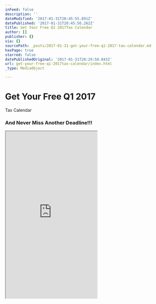 ```yaml
---
inFeed: false
description: ''
dateModified: '2017-01-31T20:45:55.891Z'
datePublished: '2017-01-31T20:45:56.262Z'
title: Get Your Free Q1 2017Tax Calendar
author: []
publisher: {}
via: {}
sourcePath: _posts/2017-01-31-get-your-free-q1-2017-tax-calendar.md
hasPage: true
starred: false
datePublishedOriginal: '2017-01-31T20:29:58.043Z'
url: get-your-free-q1-2017tax-calendar/index.html
_type: MediaObject

---
```

# Get Your Free Q1 2017  
Tax Calendar

### And Never Miss Another Deadline!!!

<iframe src="https://the-grid.github.io/ed-userhtml/?g=eJydVm1v2zYQ_hz_iptazElQWU6aLGn8UmRZtgxoim0JMBTDYFDiyWZCkRpJOfaK_vcdKUuOnTUt-skw73j33MO75zT8Lo7hR5wKBddMyIuZKEq4EVNVlfCzNgXE8bgzlELdw8xgPoqSJOMqFgWbou0VdCXzV3qZLhIsUuSZ5phkklkrsvigPznpZdZGYFCOIuuWEu0M0UXgliWOIocLl3gHShKsT893XhTZJISe2IDrY8qy-6nRleJnL_I8H0AmkZkzibkbQK6VOzs4KhdwhXKOTmTs1bkRTL6yTNnYohF041NnJ9mHc85hqSsD-uFx-bmvu0aj52iM4GiBCAquVjiEdSGgjTe5mbCrK6nU2X2vswMAfyLVTcwUqDgUei7UtPYMPsDo1M0QSnJC7o0XNzcQuHY6WK4uz38CndeZr26v30EuJPZgP-kMk5COeONiDoKPoi2aPKWhEpY5oZV_OY4zVGbZq-zBUU8K6-KCKXrI8Hq2Sm1mRIpJqa17W40ydvIGT49Y_-iIp4iH7M3h8fEpy_n3rCgHlBFPT173kR_kP0RQoJtpAuHvRis4cYDDkcdt7NgjikCxAp_3CB00iuZMCs4cUr8wM0U3iiapZOqeQujGNu4Q1fA5GiYUVkvpG2k4Oxz_gf9UaF3N6GH_4ARu2QIumKQnYmaYkEvN6AqAUJw6yKGNDd0UBnk0HtqSqcaBWUctZe-j8T49CRnG0N6B5s4woZCbgan4XKDkse_kMsCTLEXpu89bMb68Pv_1XTS-9EPmW9WgtVTn88mpL0IYH0-osnKrgUIfJQLirKJ_zQvUKZpoDVpYOddstkA631TF-_Pry2j8wdP9nnJ-cwFeEZ7gD8G34a-B17m_jBtCoraG0E7WGa2mK_a9EjIHfubCae1SyTEp43gDpmFc6BbnzBVyg-vbD79dbhHrj-I-ddX_PX9j9IEaYuhXBE1-LnNN11dkPnguMxl9oK3MCRXekLrzaO6QZsSWWlm07aMEafZ9sfOY_sZvDYhkVpt4fR7EbRRxYUvJlmdKKySgq5xfiGWrLKNZ-dpo9W94Ub8MDTIJJeqStNzOdCU5aY3zwitr8Sa598qNixIzB1OtvYqTeluIgevgbJDUHmt3WhC-w-utkpKx1iXrF2srXCuApJ7Ci_UZsNRqWTkcgF9rZxAf9_v9cjGIgNEyi2eCVJM03ZnKV_J0UOqXTyefFfHJY_V2LCXRwsUooidvh6xhqEW5-aYbWUm_C7Ee0F8ElX-NYYk9UdkGXav5zyyMtpHSyjmtNjGt5jrx1K7H3F8sV7i64UPijs1ZfdoFa7JRN0ns6x4r2L9asQcb1h-nbwCpGd_-qLmzCQFrdk3vznYJQh1s_Hyq8W5eqbB7d1_uwccHYlg_9HJfu4URKHyAc2PYcndvAI3RR9o21jf-6v896obJ7A5qt3ASpLrb-BzSiRe91sUfeFzdwafdu98rNMu9vcGcGXhZZHeUpz7rKX2hVS5F5nZ9R-0N2hI7fiYu_efL5lql7v0P-bFrZA" height="550" style=""></iframe>